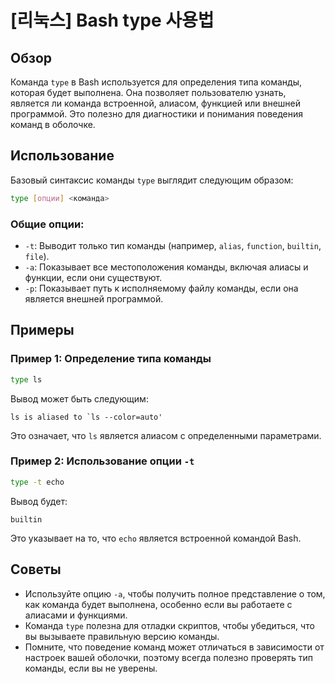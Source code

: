 # [리눅스] Bash type 사용법

## Обзор
Команда `type` в Bash используется для определения типа команды, которая будет выполнена. Она позволяет пользователю узнать, является ли команда встроенной, алиасом, функцией или внешней программой. Это полезно для диагностики и понимания поведения команд в оболочке.

## Использование
Базовый синтаксис команды `type` выглядит следующим образом:

```bash
type [опции] <команда>
```

### Общие опции:
- `-t`: Выводит только тип команды (например, `alias`, `function`, `builtin`, `file`).
- `-a`: Показывает все местоположения команды, включая алиасы и функции, если они существуют.
- `-p`: Показывает путь к исполняемому файлу команды, если она является внешней программой.

## Примеры

### Пример 1: Определение типа команды
```bash
type ls
```
Вывод может быть следующим:
```
ls is aliased to `ls --color=auto'
```
Это означает, что `ls` является алиасом с определенными параметрами.

### Пример 2: Использование опции `-t`
```bash
type -t echo
```
Вывод будет:
```
builtin
```
Это указывает на то, что `echo` является встроенной командой Bash.

## Советы
- Используйте опцию `-a`, чтобы получить полное представление о том, как команда будет выполнена, особенно если вы работаете с алиасами и функциями.
- Команда `type` полезна для отладки скриптов, чтобы убедиться, что вы вызываете правильную версию команды.
- Помните, что поведение команд может отличаться в зависимости от настроек вашей оболочки, поэтому всегда полезно проверять тип команды, если вы не уверены.
